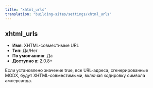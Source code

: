 ```yaml
---
title: "xhtml_urls"
translation: "building-sites/settings/xhtml_urls"
---
```


## xhtml_urls

-   **Имя**: XHTML-совместимые URL
-   **Тип**: Да/Нет
-   **По умолчанию**: Да
-   **Доступно в**: 2.0.8+

Если установлено значение true, все URL-адреса, сгенерированные MODX, будут XHTML-совместимыми, включая кодировку символа амперсанда.
